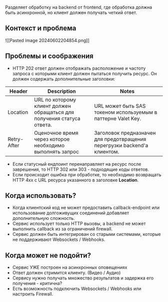 Разделяет обработку на backend от frontend, где обработка должна быть асинхронной, но клиент должен получать четкий ответ.

## Контекст и проблема

![[Pasted image 20240602204854.png]]

## Проблемы и соображения

* HTTP 202 ответ должен отображать расположение и частоту запроса с которыми клиент должен пытаться получить ресурс. Он должен содержать дополнительные заголовки:

| Header      | Description                                                            | Notes                                                                    |
| ----------- | ---------------------------------------------------------------------- | ------------------------------------------------------------------------ |
| Location    | URL по которому клиент должен обращаться для получения статуса ответа. | URL может быть SAS токеном используемым в паттерне Valet Key.            |
| Retry-After | Оценочное время через которое необходимо выполнять запрос              | Заголовок предназначен для предотвращения перегрузки backend'a клиентом. |
* Если статусный ендпоинт перенаправляет на ресурс после заврешения, то HTTP 302 или 303 - подходящие коды ответов.
* Если происходит ошибка при обработке, то необходимо возвращать HTTP 4xx с URL ресурса указанного в заголовке **Location**.


## Когда использовать?

* Когда клиентский код не может предоставить callback-endpoint или использование долгоживущих соединений добавляет дополнительную сложность.
* Сервис использует только HTTP вызовы, а backend не может выполнить callback из за ограничений firewall.
* Сервис должен быть интегрирован со старыми системами, которые не поддерживают Websockets / Webhooks.

## Когда может не подойти?

* Сервис УЖЕ построен на асинхронных оповещениях
* Ответ должен стримится клиенту. (Видео / Аудио)
* Сервису нужно получать множество результатов и задержка его получения - критична?
* Есть возможность подключить Websockets / Webhooks или настроить Firewall.